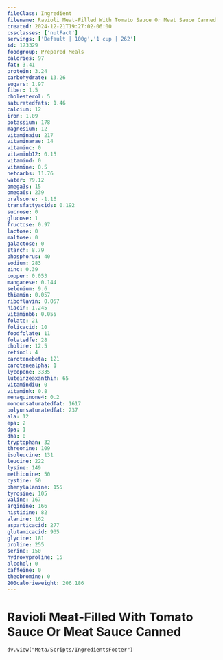 ```yaml
---
fileClass: Ingredient
filename: Ravioli Meat-Filled With Tomato Sauce Or Meat Sauce Canned
created: 2024-12-21T19:27:02-06:00
cssclasses: ['nutFact']
servings: ['Default | 100g','1 cup | 262']
id: 173329
foodgroup: Prepared Meals
calories: 97
fat: 3.41
protein: 3.24
carbohydrate: 13.26
sugars: 1.97
fiber: 1.5
cholesterol: 5
saturatedfats: 1.46
calcium: 12
iron: 1.09
potassium: 178
magnesium: 12
vitaminaiu: 217
vitaminarae: 14
vitaminc: 0
vitaminb12: 0.15
vitamind: 0
vitamine: 0.5
netcarbs: 11.76
water: 79.12
omega3s: 15
omega6s: 239
pralscore: -1.16
transfattyacids: 0.192
sucrose: 0
glucose: 1
fructose: 0.97
lactose: 0
maltose: 0
galactose: 0
starch: 8.79
phosphorus: 40
sodium: 283
zinc: 0.39
copper: 0.053
manganese: 0.144
selenium: 9.6
thiamin: 0.057
riboflavin: 0.057
niacin: 1.245
vitaminb6: 0.055
folate: 21
folicacid: 10
foodfolate: 11
folatedfe: 28
choline: 12.5
retinol: 4
carotenebeta: 121
carotenealpha: 1
lycopene: 3335
luteinzeaxanthin: 65
vitamindiu: 0
vitamink: 0.8
menaquinone4: 0.2
monounsaturatedfat: 1617
polyunsaturatedfat: 237
ala: 12
epa: 2
dpa: 1
dha: 0
tryptophan: 32
threonine: 109
isoleucine: 131
leucine: 222
lysine: 149
methionine: 50
cystine: 50
phenylalanine: 155
tyrosine: 105
valine: 167
arginine: 166
histidine: 82
alanine: 162
asparticacid: 277
glutamicacid: 935
glycine: 181
proline: 255
serine: 150
hydroxyproline: 15
alcohol: 0
caffeine: 0
theobromine: 0
200calorieweight: 206.186
---
```


# Ravioli Meat-Filled With Tomato Sauce Or Meat Sauce Canned

```dataviewjs
dv.view("Meta/Scripts/IngredientsFooter")
```